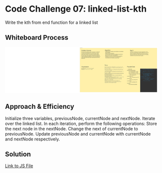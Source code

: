 # Code Challenge 07: linked-list-kth

<!-- Description of the challenge -->

Write the kth from end function for a linked list

## Whiteboard Process

<!-- Embedded whiteboard image -->

![LinkedListKth](https://github.com/reedoooo/data-structures-and-algorithms/blob/6f7231682fb23a945adb57b2cd533aee986fcb73/javascript/linked-list-reverse/linked-list-reverse.jpeg)

## Approach & Efficiency

<!-- What approach did you take? Why? What is the Big O space/time for this approach? -->

Initialize three variables, previousNode, currentNode and nextNode.
Iterate over the linked list.
In each iteration, perform the following operations:
Store the next node in the nextNode.
Change the next of currentNode to previousNode.
Update previousNode and currentNode with currentNode and nextNode respectively.

## Solution

<!-- Show how to run your code, and examples of it in action -->

[Link to JS File](./index.js)
